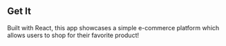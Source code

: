 ## Get It

Built with React, this app showcases a simple e-commerce platform which allows users to shop for their favorite product!